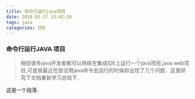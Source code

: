 ```yaml
---
title: 命令行运行java项目
date: 2018-05-17 13:42:28
tags: java
categories: IDE
---
```

### 命令行运行JAVA 项目
> 相信很多java开发者都可以熟练在集成IDE上运行一个java项目,java web项目,可是我最近在尝试用java命令去运行的时候却出现了几个问题．这里研究下文档重新学习总结下．

这是一个段落:
